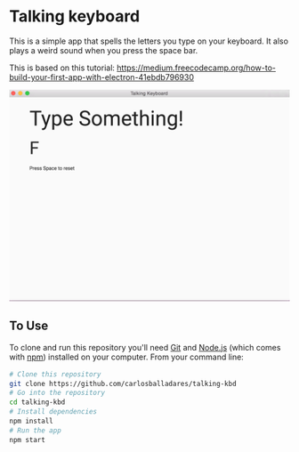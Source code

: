# Talking keyboard


This is a simple app that spells the letters you type on your keyboard.
It also plays a weird sound when you press the space bar.

This is based on this tutorial:
https://medium.freecodecamp.org/how-to-build-your-first-app-with-electron-41ebdb796930

![Screenshot](screenshot.png)


## To Use

To clone and run this repository you'll need [Git](https://git-scm.com) and [Node.js](https://nodejs.org/en/download/) (which comes with [npm](http://npmjs.com)) installed on your computer. From your command line:

```bash
# Clone this repository
git clone https://github.com/carlosballadares/talking-kbd
# Go into the repository
cd talking-kbd
# Install dependencies
npm install
# Run the app
npm start
```
